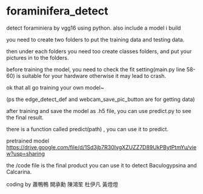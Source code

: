 # foraminifera_detect
detect foraminiera by vgg16 using python.
also include a model i build


you need to create two folders to put the training data and testing data.

then under each folders you need too create classes folders, and put your pictures in to the folders.

before training the model, you need to check the fit setting(main.py line 58-60) is suitable for your hardware otherwise it may lead to crash.

ok that all go training your own model~



(ps the edge_detect_def and webcam_save_pic_button are for getting data)



after training and save the model as .h5 file, you can use predict.py to see the final result.

there is a function called predict(path) , you can use it to predict.

pretrained model https://drive.google.com/file/d/1Sd3jb7R30IvgXZUZZ7D89UkPBytPtmYu/view?usp=sharing



the /code file is the final product you can use it to detect Baculogypsina and Calcarina.






















coding by 蕭鴨鴨 闕承勳 陳鴻笙 杜伊凡 黃燈燈
